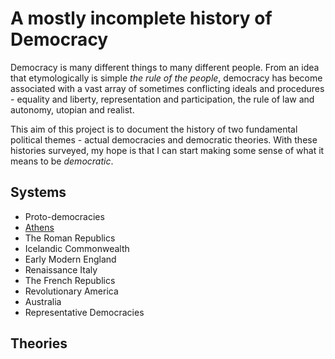 # A mostly incomplete history of Democracy

Democracy is many different things to many different people.  From an idea that etymologically is simple _the rule of the people_, democracy has become associated with a vast array of sometimes conflicting ideals and procedures - equality and liberty, representation and participation, the rule of law and autonomy, utopian and realist.

This aim of this project is to document the history of two fundamental political themes - actual democracies and democratic theories.  With these histories surveyed, my hope is that I can start making some sense of what it means to be _democratic_.


## Systems

- Proto-democracies
- [Athens](athens.md)
- The Roman Republics
- Icelandic Commonwealth
- Early Modern England
- Renaissance Italy
- The French Republics
- Revolutionary America
- Australia
- Representative Democracies


## Theories